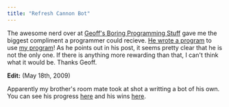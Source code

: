 ```yaml
---
title: "Refresh Cannon Bot"
---
```


The awesome nerd over at [Geoff's Boring Programming Stuff](http://geoff.greer.fm/) gave me the biggest compliment a programmer could recieve. [He wrote a program](http://geoff.greer.fm/2009/05/05/refresh-cannon-bot/) to use [my program](/blog/refresh-cannon/)! As he points out in his post, it seems pretty clear that he is not the only one. If there is anything more rewarding than that, I can't think what it would be. Thanks Geoff.

**Edit:** (May 18th, 2009)

Apparently my brother's room mate took at shot a writting a bot of his own. You can see his progress [here](http://banach.ucsd.edu/RefreshCannon/) and his wins [here](http://banach.ucsd.edu/RefreshCannon/wins.php).
